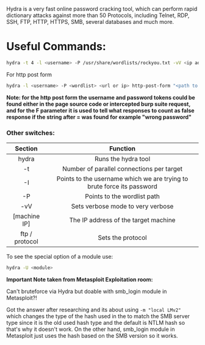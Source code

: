 
Hydra is a very fast online password cracking tool, which can perform rapid dictionary attacks against more than 50 Protocols, including Telnet, RDP, SSH, FTP, HTTP, HTTPS, SMB, several databases and much more.

# Useful Commands:

```bash
hydra -t 4 -l <username> -P /usr/share/wordlists/rockyou.txt -vV <ip address> <protocol>
```

For http post form

```bash
hydra -l <username> -P <wordlist> <url or ip> http-post-form "<path to page in this style /x/y/z.php>:<username>=^USER^&<password>=^PASS^:F=<wrong password>"
```

**Note: for the http post form the username and password tokens could be found either in the page source code or intercepted burp suite request, and for the F parameter it is used to tell what responses to count as false response if the string after = was found for example "wrong password"**
### Other switches:

|**Section** | **Function** |
| :-------:| :------:|
|hydra|Runs the hydra tool| 
|-t|Number of parallel connections per target|
|-I|Points to the username which we are trying to brute force its password|
|-P|Points to the wordlist path|
|-vV|Sets verbose mode to very verbose|
|[machine IP]|The IP address of the target machine|
|ftp / protocol|Sets the protocol|

To see the special option of a module use: 
```bash
hydra -U <module>
```

**Important Note taken from Metasploit Exploitation room:** 

Can't bruteforce via Hydra but doable with smb_login module in Metasploit?!

Got the answer after researching and its about using `-m "local LMv2" `  which changes the type of the hash used in the to match the SMB server type since it is the old used hash type and the default is NTLM hash so that's why it doesn't work. On the other hand, smb_login module in Metasploit just uses the hash based on the SMB version so it works.